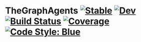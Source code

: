 # TheGraphAgents [![Stable](https://img.shields.io/badge/docs-stable-blue.svg)](https://semiotic-ai.github.io/TheGraphAgents.jl/stable/) [![Dev](https://img.shields.io/badge/docs-dev-blue.svg)](https://semiotic-ai.github.io/TheGraphAgents.jl/dev/) [![Build Status](https://github.com/semiotic-ai/TheGraphAgents.jl/actions/workflows/CI.yml/badge.svg?branch=main)](https://github.com/semiotic-ai/TheGraphAgents.jl/actions/workflows/CI.yml?query=branch%3Amain) [![Coverage](https://codecov.io/gh/semiotic-ai/TheGraphAgents.jl/branch/main/graph/badge.svg)](https://codecov.io/gh/semiotic-ai/TheGraphAgents.jl) [![Code Style: Blue](https://img.shields.io/badge/code%20style-blue-4495d1.svg)](https://github.com/invenia/BlueStyle)

